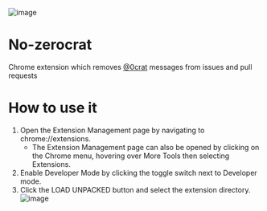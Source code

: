 ![image](https://user-images.githubusercontent.com/16746106/87172361-cf049880-c2dc-11ea-9be2-7695149e0906.png)

# No-zerocrat
Chrome extension which removes [@0crat](https://github.com/0crat) messages from issues and pull requests

# How to use it

1. Open the Extension Management page by navigating to chrome://extensions.
    * The Extension Management page can also be opened by clicking on the Chrome menu, hovering over More Tools then selecting Extensions.
2. Enable Developer Mode by clicking the toggle switch next to Developer mode.
3. Click the LOAD UNPACKED button and select the extension directory.
![image](https://user-images.githubusercontent.com/16746106/87173749-e3e22b80-c2de-11ea-8ea6-6664c6555c88.png)
